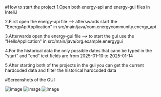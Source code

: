 #How to start the project
1.Open both energy-api and energy-gui files in InteliJ

2.First open the energy-api file --> afterswards start the "EnergyApiApplication" in src/main/java/com.energycommunity.energy_api

3.Afterwards open the energy-gui file --> to start the gui use the "HelloApplication" in src/main/java/org.example.energygui

4.For the historical data the only possible dates that cann be typed in the "start" and "end" text fields are from 2025-01-10 to 2025-01-14

5.After starting both of the projects in the gui you can get the current hardcoded data and filter the historical hardcoded data

#Screenshots of the GUI

![image](https://github.com/user-attachments/assets/90c86d92-a6a2-4d40-b475-b50b45f911c8)
![image](https://github.com/user-attachments/assets/9dc2013a-e5ff-4dfc-81f6-8ff625b1b52a)
![image](https://github.com/user-attachments/assets/7aae8220-bfa4-431c-94af-3e3ed5d66154)
